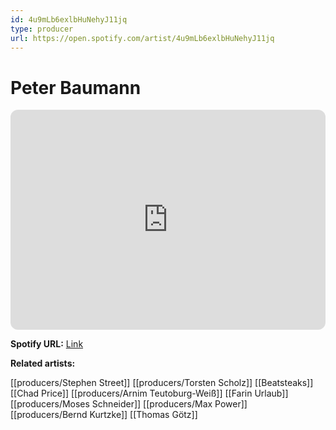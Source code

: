 ```yaml
---
id: 4u9mLb6exlbHuNehyJ11jq
type: producer
url: https://open.spotify.com/artist/4u9mLb6exlbHuNehyJ11jq
---
```

# Peter Baumann

<iframe style="border-radius:12px" src="https://open.spotify.com/embed/artist/4u9mLb6exlbHuNehyJ11jq" width="100%" height="352" frameBorder="0" allowfullscreen="" allow="autoplay; clipboard-write; encrypted-media; fullscreen; picture-in-picture" loading="lazy"></iframe>

**Spotify URL:** [Link](https://open.spotify.com/artist/4u9mLb6exlbHuNehyJ11jq)

**Related artists:**

[[producers/Stephen Street]]
[[producers/Torsten Scholz]]
[[Beatsteaks]]
[[Chad Price]]
[[producers/Arnim Teutoburg-Weiß]]
[[Farin Urlaub]]
[[producers/Moses Schneider]]
[[producers/Max Power]]
[[producers/Bernd Kurtzke]]
[[Thomas Götz]]
